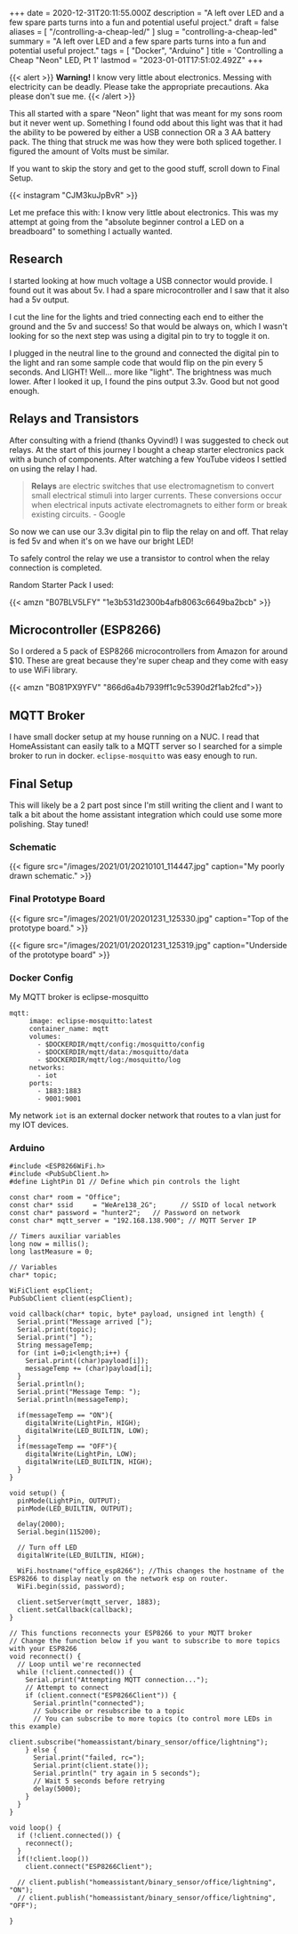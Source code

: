 +++
date = 2020-12-31T20:11:55.000Z
description = "A left over LED and a few spare parts turns into a fun and potential useful project."
draft = false
aliases = [ "/controlling-a-cheap-led/" ]
slug = "controlling-a-cheap-led"
summary = "A left over LED and a few spare parts turns into a fun and potential useful project."
tags = [ "Docker", "Arduino" ]
title = 'Controlling a Cheap "Neon" LED, Pt 1'
lastmod = "2023-01-01T17:51:02.492Z"
+++


{{< alert >}}
**Warning!** I know very little about electronics. Messing with electricity can be
deadly. Please take the appropriate precautions. Aka please don't sue me.
{{< /alert >}}

This all started with a spare "Neon" light that was meant for my sons room but
it never went up. Something I found odd about this light was that it had the
ability to be powered by either a USB connection OR a 3 AA battery pack. The
thing that struck me was how they were both spliced together. I figured the
amount of Volts must be similar.

If you want to skip the story and get to the good stuff, scroll down to Final
Setup.

{{< instagram "CJM3kuJpBvR" >}}

Let me preface this with: I know very little about electronics. This was my
attempt at going from the "absolute beginner control a LED on a breadboard" to
something I actually wanted.

## Research

I started looking at how much voltage a USB connector would provide. I found out
it was about 5v. I had a spare microcontroller and I saw that it also had a 5v
output.

I cut the line for the lights and tried connecting each end to either the ground
and the 5v and success! So that would be always on, which I wasn't looking for
so the next step was using a digital pin to try to toggle it on.

I plugged in the neutral line to the ground and connected the digital pin to the
light and ran some sample code that would flip on the pin every 5 seconds. And
LIGHT! Well... more like "light". The brightness was much lower. After I looked
it up, I found the pins output 3.3v. Good but not good enough.

## Relays and Transistors

After consulting with a friend (thanks Oyvind!) I was suggested to check out
relays. At the start of this journey I bought a cheap starter electronics pack
with a bunch of components. After watching a few YouTube videos I settled on
using the relay I had.

> **Relays** are electric switches that use electromagnetism to convert small
> electrical stimuli into larger currents. These conversions occur when
> electrical inputs activate electromagnets to either form or break existing
> circuits. - Google

So now we can use our 3.3v digital pin to flip the relay on and off. That relay
is fed 5v and when it's on we have our bright LED!

To safely control the relay we use a transistor to control when the relay
connection is completed.

Random Starter Pack I used:

{{< amzn "B07BLV5LFY" "1e3b531d2300b4afb8063c6649ba2bcb" >}}

## Microcontroller (ESP8266)

So I ordered a 5 pack of ESP8266 microcontrollers from Amazon for around $10.
These are great because they're super cheap and they come with easy to use WiFi
library.

{{< amzn "B081PX9YFV" "866d6a4b7939ff1c9c5390d2f1ab2fcd">}}

## MQTT Broker

I have small docker setup at my house running on a NUC. I read that
HomeAssistant can easily talk to a MQTT server so I searched for a simple broker
to run in docker. `eclipse-mosquitto` was easy enough to run.

## Final Setup

This will likely be a 2 part post since I'm still writing the client and I want
to talk a bit about the home assistant integration which could use some more
polishing. Stay tuned!

### Schematic

{{< figure src="/images/2021/01/20210101_114447.jpg" caption="My poorly drawn schematic." >}}

### Final Prototype Board

{{< figure src="/images/2021/01/20201231_125330.jpg" caption="Top of the prototype board." >}}

{{< figure src="/images/2021/01/20201231_125319.jpg" caption="Underside of the prototype board" >}}

### Docker Config

My MQTT broker is eclipse-mosquitto

```docker
mqtt:
     image: eclipse-mosquitto:latest
     container_name: mqtt
     volumes:
       - $DOCKERDIR/mqtt/config:/mosquitto/config
       - $DOCKERDIR/mqtt/data:/mosquitto/data
       - $DOCKERDIR/mqtt/log:/mosquitto/log
     networks:
       - iot
     ports:
       - 1883:1883
       - 9001:9001
```

My network `iot` is an external docker network that routes to a vlan just for my
IOT devices.

### Arduino

```arduino
#include <ESP8266WiFi.h>
#include <PubSubClient.h>
#define LightPin D1 // Define which pin controls the light

const char* room = "Office";
const char* ssid     = "WeAre138_2G";      // SSID of local network
const char* password = "hunter2";   // Password on network
const char* mqtt_server = "192.168.138.900"; // MQTT Server IP

// Timers auxiliar variables
long now = millis();
long lastMeasure = 0;

// Variables
char* topic;

WiFiClient espClient;
PubSubClient client(espClient);

void callback(char* topic, byte* payload, unsigned int length) {
  Serial.print("Message arrived [");
  Serial.print(topic);
  Serial.print("] ");
  String messageTemp;
  for (int i=0;i<length;i++) {
    Serial.print((char)payload[i]);
    messageTemp += (char)payload[i];
  }
  Serial.println();
  Serial.print("Message Temp: ");
  Serial.println(messageTemp);
  
  if(messageTemp == "ON"){
    digitalWrite(LightPin, HIGH);
    digitalWrite(LED_BUILTIN, LOW);
  }
  if(messageTemp == "OFF"){
    digitalWrite(LightPin, LOW);
    digitalWrite(LED_BUILTIN, HIGH);
  }
}

void setup() {
  pinMode(LightPin, OUTPUT);
  pinMode(LED_BUILTIN, OUTPUT);

  delay(2000);
  Serial.begin(115200);

  // Turn off LED
  digitalWrite(LED_BUILTIN, HIGH);

  WiFi.hostname("office_esp8266"); //This changes the hostname of the ESP8266 to display neatly on the network esp on router.
  WiFi.begin(ssid, password);
  
  client.setServer(mqtt_server, 1883);
  client.setCallback(callback);
}

// This functions reconnects your ESP8266 to your MQTT broker
// Change the function below if you want to subscribe to more topics with your ESP8266 
void reconnect() {
  // Loop until we're reconnected
  while (!client.connected()) {
    Serial.print("Attempting MQTT connection...");
    // Attempt to connect
    if (client.connect("ESP8266Client")) {
      Serial.println("connected");  
      // Subscribe or resubscribe to a topic
      // You can subscribe to more topics (to control more LEDs in this example)
      client.subscribe("homeassistant/binary_sensor/office/lightning");
    } else {
      Serial.print("failed, rc=");
      Serial.print(client.state());
      Serial.println(" try again in 5 seconds");
      // Wait 5 seconds before retrying
      delay(5000);
    }
  }
}

void loop() {
  if (!client.connected()) {
    reconnect();
  }
  if(!client.loop())
    client.connect("ESP8266Client");

  // client.publish("homeassistant/binary_sensor/office/lightning", "ON");
  // client.publish("homeassistant/binary_sensor/office/lightning", "OFF");

}
```

